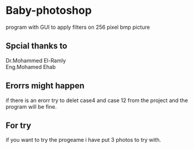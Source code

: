 # Baby-photoshop
program with GUI to apply filters on 256 pixel bmp picture
## Spcial thanks to
Dr.Mohammed El-Ramly<br />
Eng.Mohamed Ehab
## Erorrs might happen 
if there is an erorr try to delet case4 and case 12 from the project and the program will be fine.
## For try
if you want to try the progeame i have put 3 photos to try with.
